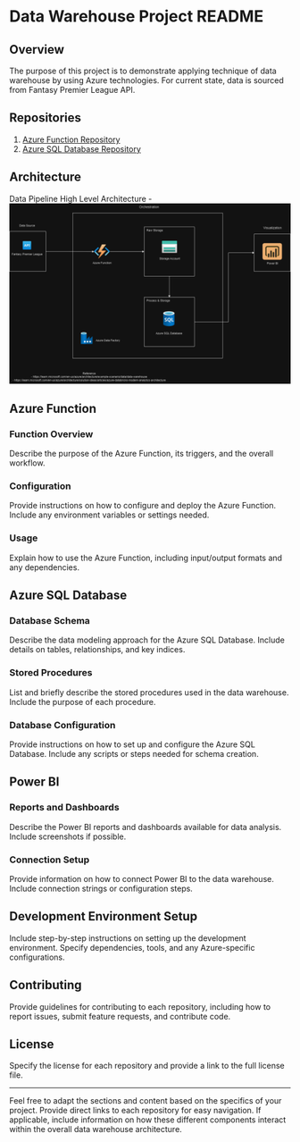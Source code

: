 # Data Warehouse Project README

## Overview

The purpose of this project is to demonstrate applying technique of data warehouse by using Azure technologies. For current state, data is sourced from Fantasy Premier League API.


## Repositories

1. [Azure Function Repository](link-to-azure-function-repo)
2. [Azure SQL Database Repository](link-to-azure-sql-db-repo)

## Architecture

Data Pipeline High Level Architecture - ![!\[alt text\](<Fantasy Premier League Architecture-High Level Architecture.drawio.png>)](<Documentation/Fantasy Premier League Architecture-High Level Architecture.drawio.png>)

## Azure Function

### Function Overview

Describe the purpose of the Azure Function, its triggers, and the overall workflow.

### Configuration

Provide instructions on how to configure and deploy the Azure Function. Include any environment variables or settings needed.

### Usage

Explain how to use the Azure Function, including input/output formats and any dependencies.

## Azure SQL Database

### Database Schema

Describe the data modeling approach for the Azure SQL Database. Include details on tables, relationships, and key indices.

### Stored Procedures

List and briefly describe the stored procedures used in the data warehouse. Include the purpose of each procedure.

### Database Configuration

Provide instructions on how to set up and configure the Azure SQL Database. Include any scripts or steps needed for schema creation.

## Power BI

### Reports and Dashboards

Describe the Power BI reports and dashboards available for data analysis. Include screenshots if possible.

### Connection Setup

Provide information on how to connect Power BI to the data warehouse. Include connection strings or configuration steps.

## Development Environment Setup

Include step-by-step instructions on setting up the development environment. Specify dependencies, tools, and any Azure-specific configurations.

## Contributing

Provide guidelines for contributing to each repository, including how to report issues, submit feature requests, and contribute code.

## License

Specify the license for each repository and provide a link to the full license file.

---

Feel free to adapt the sections and content based on the specifics of your project. Provide direct links to each repository for easy navigation. If applicable, include information on how these different components interact within the overall data warehouse architecture.
